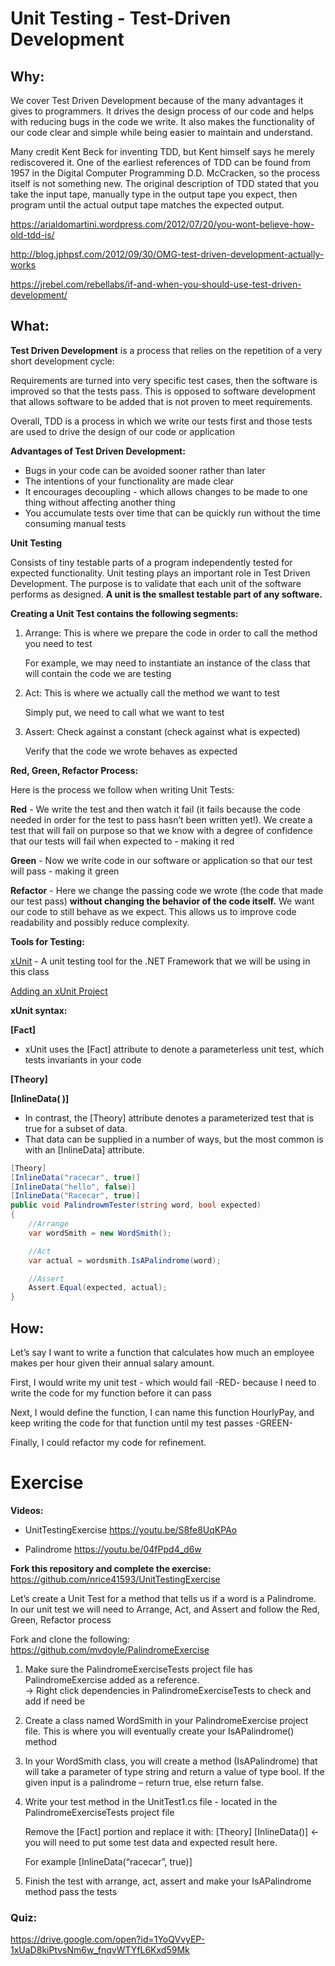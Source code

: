 # Unit Testing - Test-Driven Development

## Why:
We cover Test Driven Development because of the many advantages it gives to programmers.  It drives the design process of our code and helps with reducing bugs in the code we write.  It also makes the functionality of our code clear and simple while being easier to maintain and understand. 

Many credit Kent Beck for inventing TDD, but Kent himself says he merely rediscovered it.  One of the earliest references of TDD can be found from 1957 in the Digital Computer Programming D.D. McCracken, so the process itself is not something new.  The original description of TDD stated that you take the input tape, manually type in the output tape you expect, then program until the actual output tape matches the expected output.

https://arialdomartini.wordpress.com/2012/07/20/you-wont-believe-how-old-tdd-is/

http://blog.jphpsf.com/2012/09/30/OMG-test-driven-development-actually-works

https://jrebel.com/rebellabs/if-and-when-you-should-use-test-driven-development/


## What:

**Test Driven Development**
is a process that relies on the repetition of a very short development cycle:  

Requirements are turned into very specific test cases, then the software is improved so that the tests pass. This is opposed to software development that allows software to be added that is not proven to meet requirements.

Overall, TDD is a process in which we write our tests first and those tests are used to drive the design of our code or application 

**Advantages of Test Driven Development:**

- Bugs in your code can be avoided sooner rather than later
- The intentions of your functionality are made clear
- It encourages decoupling - which allows changes to be made to one thing without affecting another thing
- You accumulate tests over time that can be quickly run without the time consuming manual tests




**Unit Testing**

Consists of tiny testable parts of a program independently tested for expected functionality.  Unit testing plays an important role in Test Driven Development.  The purpose is to validate that each unit of the software performs as designed. **A unit is the smallest testable part of any software.**
 
 
**Creating a Unit Test contains the following segments:**

1. Arrange:  This is where we prepare the code in order to call the method you need to test
 
    For example, we may need to instantiate an instance of the class that will contain the code we are testing
 
2. Act: This is where we actually call the method we want to test
 
    Simply put, we need to call what we want to test
 
3. Assert: Check against a constant (check against what is expected)
 
    Verify that the code we wrote behaves as expected


**Red, Green, Refactor Process:**

Here is the process we follow when writing Unit Tests:
 
**Red** - We write the test and then watch it fail (it fails because the code needed in order for the test to pass hasn’t been written yet!).  We create a test that will fail on purpose so that we know with a degree of confidence that our tests will fail when expected to - making it red
 
**Green** - Now we write code in our software or application so that our test will pass - making it green
 
**Refactor** - Here we change the passing code we wrote (the code that made our test pass) **without changing the behavior of the code itself.** We want our code to still behave as we expect.  This allows us to improve code readability and possibly reduce complexity.  
 
 
 
**Tools for Testing:**

[xUnit](https://xunit.net/) - A unit testing tool for the .NET Framework that we will be using in this class

	
[Adding an xUnit Project](https://docs.google.com/document/d/16oEgosdUn0x-yrXlTDcmH3_ipTmjxDc0HSyiWA6gNaM/edit?usp=sharing)

**xUnit syntax:**

**[Fact]**

- xUnit uses the [Fact] attribute to denote a parameterless unit test, which tests invariants in your code 
 
**[Theory]**

**[InlineData( )]**

- In contrast, the [Theory] attribute denotes a parameterized test that is true for a subset of data. 
- That data can be supplied in a number of ways, but the most common is with an [InlineData] attribute. 


```cs
[Theory]
[InlineData("racecar", true)]
[InlineData("hello", false)]
[InlineData("Racecar", true)]
public void PalindrowmTester(string word, bool expected)
{
    //Arrange
    var wordSmith = new WordSmith();

    //Act
    var actual = wordsmith.IsAPalindrome(word);

    //Assert
    Assert.Equal(expected, actual);
}
```

## How:

Let’s say I want to write a function that calculates how much an employee makes per hour given their annual salary amount.  

First, I would write my unit test - which would fail -RED-  because I need to write the code for my function before it can pass

Next, I would define the function, I can name this function HourlyPay, and keep writing the code for that function until my test passes -GREEN-

Finally, I could refactor my code for refinement.

# Exercise
**Videos:**
- UnitTestingExercise https://youtu.be/S8fe8UqKPAo

- Palindrome https://youtu.be/04fPpd4_d6w

**Fork this repository and complete the exercise:** https://github.com/nrice41593/UnitTestingExercise

Let’s create a Unit Test for a method that tells us if a word is a Palindrome.  In our unit test we will need to Arrange, Act, and Assert and follow the Red, Green, Refactor process
	
Fork and clone the following:
https://github.com/mvdoyle/PalindromeExercise

1. Make sure the PalindromeExerciseTests project file has PalindromeExercise added as a reference.  
→ Right click dependencies in PalindromeExerciseTests to check and add if need be

2. Create a class named WordSmith in your PalindromeExercise project file.  This is where you will eventually create your IsAPalindrome() method

3. In your WordSmith class, you will create a method (IsAPalindrome) that will take a parameter of type string and return a value of type bool.  If the given input is a palindrome – return true, else return false. 

4. Write your test method in the UnitTest1.cs file - located in the PalindromeExerciseTests project file

    Remove the [Fact] portion and replace it with:
    [Theory]
    [InlineData()] ← you will need to put some test data and expected result here.  

    For example [InlineData(“racecar”, true)]

5. Finish the test with arrange, act, assert and make your IsAPalindrome method pass the tests


### **Quiz:**
https://drive.google.com/open?id=1YoQVvyEP-1xUaD8kiPtvsNm6w_fnqvWTYfL6Kxd59Mk


